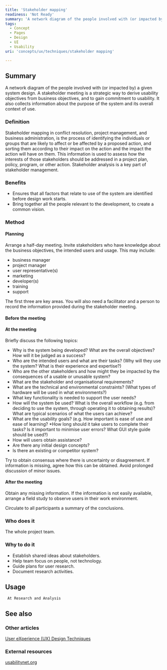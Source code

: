```yaml
---
title: 'Stakeholder mapping'
readiness: 'Not Ready'
summary: 'A network diagram of the people involved with (or impacted by) a given system design. A stakeholder meeting is a strategic way to derive usability objectives from business objectives, and to gain commitment to usability. It also collects information about the purpose of the system and its overall context of use.'
tags:
  - Concept
  - Pages
  - Design
  - UI
  - Usability
uri: 'concepts/ux/techniques/stakeholder mapping'

---
```

## Summary

A network diagram of the people involved with (or impacted by) a given system design. A stakeholder meeting is a strategic way to derive usability objectives from business objectives, and to gain commitment to usability. It also collects information about the purpose of the system and its overall context of use.

### Definition

Stakeholder mapping in conflict resolution, project management, and business administration, is the process of identifying the individuals or groups that are likely to affect or be affected by a proposed action, and sorting them according to their impact on the action and the impact the action will have on them. This information is used to assess how the interests of those stakeholders should be addressed in a project plan, policy, program, or other action. Stakeholder analysis is a key part of stakeholder management.

### Benefits

-   Ensures that all factors that relate to use of the system are identified before design work starts.
-   Bring together all the people relevant to the development, to create a common vision.

### Method

#### Planning

Arrange a half-day meeting. Invite stakeholders who have knowledge about the business objectives, the intended users and usage. This may include:

-   business manager
-   project manager
-   user representative(s)
-   marketing
-   developer(s)
-   training
-   support

The first three are key areas. You will also need a facilitator and a person to record the information provided during the stakeholder meeting.

#### Before the meeting

#### At the meeting

Briefly discuss the following topics:

-   Why is the system being developed? What are the overall objectives? How will it be judged as a success?
-   Who are the intended users and what are their tasks? (Why will they use the system? What is their experience and expertise?)
-   Who are the other stakeholders and how might they be impacted by the consequences of a usable or unusable system?
-   What are the stakeholder and organisational requirements?
-   What are the technical and environmental constraints? (What types of hardware will be used in what environments?)
-   What key functionality is needed to support the user needs?
-   How will the system be used? What is the overall workflow (e.g. from deciding to use the system, through operating it to obtaining results)? What are typical scenarios of what the users can achieve?
-   What are the usability goals? (e.g. How important is ease of use and ease of learning? \*How long should it take users to complete their tasks? Is it important to minimise user errors? What GUI style guide should be used?)
-   How will users obtain assistance?
-   Are there any initial design concepts?
-   Is there an existing or competitor system?

Try to obtain consensus where there is uncertainty or disagreement. If information is missing, agree how this can be obtained. Avoid prolonged discussion of minor issues.

#### After the meeting

Obtain any missing information. If the information is not easily available, arrange a field study to observe users in their work environment.

Circulate to all participants a summary of the conclusions.

### Who does it

The whole project team.

### Why to do it

-   Establish shared ideas about stakeholders.
-   Help team focus on people, not technology.
-   Guide plans for user research.
-   Document research activities.

## Usage

     At Research and Analysis

## See also

### Other articles

[User eXperience (UX) Design Techniques](/concepts/ux/techniques)

### External resources

[usabilitynet.org](http://www.usabilitynet.org/tools/stakeholder.htm)

